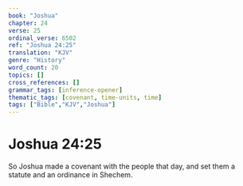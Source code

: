 ```yaml
---
book: "Joshua"
chapter: 24
verse: 25
ordinal_verse: 6502
ref: "Joshua 24:25"
translation: "KJV"
genre: "History"
word_count: 20
topics: []
cross_references: []
grammar_tags: [inference-opener]
thematic_tags: [covenant, time-units, time]
tags: ["Bible","KJV","Joshua"]
---
```


# Joshua 24:25

So Joshua made a covenant with the people that day, and set them a statute and an ordinance in Shechem.
